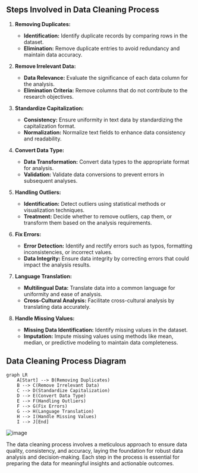 ## Steps Involved in Data Cleaning Process

1. **Removing Duplicates:**

   - **Identification:** Identify duplicate records by comparing rows in the dataset.
   - **Elimination:** Remove duplicate entries to avoid redundancy and maintain data accuracy.

2. **Remove Irrelevant Data:**

   - **Data Relevance:** Evaluate the significance of each data column for the analysis.
   - **Elimination Criteria:** Remove columns that do not contribute to the research objectives.

3. **Standardize Capitalization:**

   - **Consistency:** Ensure uniformity in text data by standardizing the capitalization format.
   - **Normalization:** Normalize text fields to enhance data consistency and readability.

4. **Convert Data Type:**

   - **Data Transformation:** Convert data types to the appropriate format for analysis.
   - **Validation:** Validate data conversions to prevent errors in subsequent analyses.

5. **Handling Outliers:**

   - **Identification:** Detect outliers using statistical methods or visualization techniques.
   - **Treatment:** Decide whether to remove outliers, cap them, or transform them based on the analysis requirements.

6. **Fix Errors:**

   - **Error Detection:** Identify and rectify errors such as typos, formatting inconsistencies, or incorrect values.
   - **Data Integrity:** Ensure data integrity by correcting errors that could impact the analysis results.

7. **Language Translation:**

   - **Multilingual Data:** Translate data into a common language for uniformity and ease of analysis.
   - **Cross-Cultural Analysis:** Facilitate cross-cultural analysis by translating data accurately.

8. **Handle Missing Values:**
   - **Missing Data Identification:** Identify missing values in the dataset.
   - **Imputation:** Impute missing values using methods like mean, median, or predictive modeling to maintain data completeness.

## Data Cleaning Process Diagram

```mermaid
graph LR
    A[Start] --> B(Removing Duplicates)
    B --> C(Remove Irrelevant Data)
    C --> D(Standardize Capitalization)
    D --> E(Convert Data Type)
    E --> F(Handling Outliers)
    F --> G(Fix Errors)
    G --> H(Language Translation)
    H --> I(Handle Missing Values)
    I --> J[End]
```

![image](https://media.geeksforgeeks.org/wp-content/uploads/datacleaning.jpg)

The data cleaning process involves a meticulous approach to ensure data quality, consistency, and accuracy, laying the foundation for robust data analysis and decision-making. Each step in the process is essential for preparing the data for meaningful insights and actionable outcomes.
